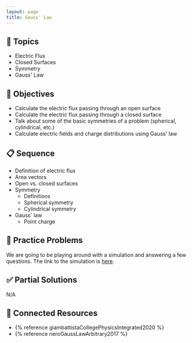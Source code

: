 ```yaml
---
layout: page
title: Gauss' Law
---
```


## 🔖 Topics

* Electric Flux
* Closed Surfaces
* Symmetry
* Gauss' Law

## 🎯 Objectives

* Calculate the electric flux passing through an open surface
* Calculate the electric flux passing through a closed surface
* Talk about some of the basic symmetries of a problem (spherical, cylindrical, etc.)
* Calculate electric fields and charge distributions using Gauss' law

## 📋 Sequence

* Definition of electric flux
* Area vectors
* Open vs. closed surfaces
* Symmetry
  * Definitions
  * Spherical symmetry
  * Cylindrical symmetry
* Gauss' law
  * Point charge

## 📝 Practice Problems

We are going to be playing around with a simulation and answering a few questions. The link to the simulation is [here](https://www.geogebra.org/m/r7Ue9Nac).

## ✅ Partial Solutions

N/A

## 📘 Connected Resources

* {% reference giambattistaCollegePhysicsIntegrated2020 %}
* {% reference neroGaussLawArbitrary2017 %}
